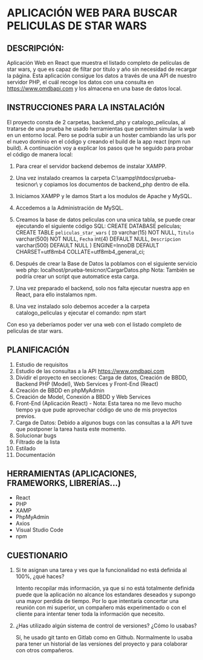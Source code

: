 # APLICACIÓN WEB PARA BUSCAR PELICULAS DE STAR WARS

## DESCRIPCIÓN:
Aplicación Web en React que muestra el listado completo de películas de star wars, y que es capaz de filtar por titulo y año sin necesidad de recargar la página.
Esta aplicación consigue los datos a través de una API de nuestro servidor PHP, el cuál recoge los datos con una consulta en https://www.omdbapi.com y los almacena en una base de datos local.

## INSTRUCCIONES PARA LA INSTALACIÓN
El proyecto consta de 2 carpetas, backend_php y catalogo_peliculas, al tratarse de una prueba he usado herramientas que permiten simular la web en un entorno local.
Pero se podría subir a un hoster cambiando las urls por el nuevo dominio en el código y creando el build de la app react (npm run build).
A continuación voy a explicar los pasos que he seguido para probar el código de manera local:
1. Para crear el servidor backend debemos de instalar XAMPP.
2. Una vez instalado creamos la carpeta C:\xampp\htdocs\prueba-tesicnor\ y copiamos los documentos de backend_php dentro de ella.
3. Iniciamos XAMPP y le damos Start a los modulos de Apache y MySQL.
4. Accedemos a la Administración de MySQL.
5. Creamos la base de datos peliculas con una unica tabla, se puede crear ejecutando el siguiente código SQL:
   CREATE DATABASE peliculas;
   CREATE TABLE `peliculas_star_wars` (
    `ID` varchar(15) NOT NULL,
    `Titulo` varchar(500) NOT NULL,
    `Fecha` int(4) DEFAULT NULL,
    `Descripcion` varchar(500) DEFAULT NULL
  ) ENGINE=InnoDB DEFAULT CHARSET=utf8mb4 COLLATE=utf8mb4_general_ci;
   
6.  Después de crear la Base de Datos la poblamos con el siguiente servicio web php: localhost/prueba-tesicnor/CargarDatos.php
    Nota: También se podría crear un script que automatice esta carga.
7. Una vez preparado el backend, solo nos falta ejecutar nuestra app en React, para ello instalamos npm.
8. Una vez instalado solo debemos acceder a la carpeta catalogo_peliculas y ejecutar el comando: npm start

Con eso ya deberíamos poder ver una web con el listado completo de peliculas de star wars.

## PLANIFICACIÓN
1. Estudio de requisitos
2. Estudio de las consultas a la API https://www.omdbapi.com
3. Dividir el proyecto en secciones: Carga de datos, Creación de BBDD, Backend PHP (Model), Web Services y Front-End (React)
4. Creación de BBDD en phpMyAdmin
5. Creación de Model, Conexión a BBDD y Web Services
6. Front-End (Aplicación React) - Nota: Esta tarea no me llevo mucho tiempo ya que pude aprovechar código de uno de mis proyectos previos. 
7. Carga de Datos: Debido a algunos bugs con las consultas a la API tuve que postponer la tarea hasta este momento.
8. Solucionar bugs
9. Filtrado de la lista
10. Estilado
11. Documentación

## HERRAMIENTAS (APLICACIONES, FRAMEWORKS, LIBRERÍAS...)
- React
- PHP
- XAMP
- PhpMyAdmin
- Axios
- Visual Studio Code
- npm

## CUESTIONARIO
1. Si te asignan una tarea y ves que la funcionalidad no está definida al 100%, ¿qué haces?
   
   Intento recopilar más información, ya que si no está totalmente definida puede que la aplicación no alcance los estandares deseados y supongo una mayor perdida de tiempo.
   Por lo que intentaría concertar una reunión con mi superior, un compañero más experimentado o con el cliente para intentar tener toda la información que necesito.
   
3. ¿Has utilizado algún sistema de control de versiones? ¿Cómo lo usabas?

   Sí, he usado git tanto en Gitlab como en Github. Normalmente lo usaba para tener un historial de las versiones del proyecto y para colaborar con otros compañeros.

